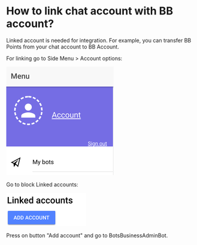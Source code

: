 # How to link chat account with BB account?

Linked account is needed for integration. For example, you can transfer BB Points from your chat account to BB Account.

For linking go to Side Menu &gt; Account options:

![](.gitbook/assets/image%20%2822%29.png)

Go to block Linked accounts:

![](.gitbook/assets/image%20%2833%29.png)

Press on button "Add account" and go to BotsBusinessAdminBot.





